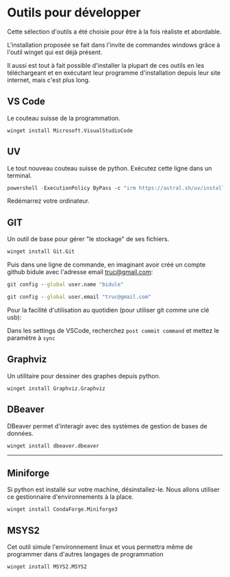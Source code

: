 # Outils pour développer

Cette sélection d'outils a été choisie pour être à la fois réaliste et abordable. 

L'installation proposée se fait dans l'invite de commandes windows grâce à l'outil winget qui est déjà présent.

Il aussi est tout à fait possible d'installer la plupart de ces outils en les téléchargeant et en exécutant leur programme d'installation depuis leur site internet, mais c'est plus long. 


## VS Code

Le couteau suisse de la programmation.

```shell
winget install Microsoft.VisualStudioCode
```

## UV

Le tout nouveau couteau suisse de python.
Exécutez cette ligne dans un terminal.

```powershell
powershell -ExecutionPolicy ByPass -c "irm https://astral.sh/uv/install.ps1 | iex"
```
Redémarrez votre ordinateur.


## GIT

Un outil de base pour gérer "le stockage" de ses fichiers.

```cmd
winget install Git.Git
```

Puis dans une ligne de commande, en imaginant avoir créé un compte github bidule avec l'adresse email truc@gmail.com:

```cmd
git config --global user.name "bidule"

git config --global user.email "truc@gmail.com"
```

Pour la facilité d'utilisation au quotidien (pour utiliser git comme une clé usb):

Dans les settings de VSCode, recherchez `post commit command` et mettez le paramètre à `sync`

## Graphviz

Un utilitaire pour dessiner des graphes depuis python.

```shell
winget install Graphviz.Graphviz
```

## DBeaver
DBeaver permet d'interagir avec des systèmes de gestion de bases de données.

```shell
winget install dbeaver.dbeaver
```

---

## Miniforge
Si python est installé sur votre machine, désinstallez-le.
Nous allons utiliser ce gestionnaire d'environnements à la place.

```shell
winget install CondaForge.Miniforge3
```

## MSYS2
Cet outil simule l'environnement linux et vous permettra même de programmer dans d'autres langages de programmation
```shell
winget install MSYS2.MSYS2
```
